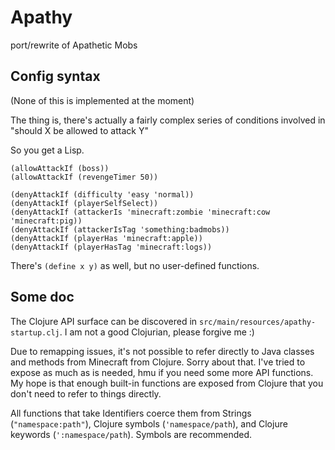 # Apathy

port/rewrite of Apathetic Mobs

## Config syntax

(None of this is implemented at the moment)

The thing is, there's actually a fairly complex series of conditions involved in "should X be allowed to attack Y"

So you get a Lisp.

```
(allowAttackIf (boss))
(allowAttackIf (revengeTimer 50))

(denyAttackIf (difficulty 'easy 'normal))
(denyAttackIf (playerSelfSelect))
(denyAttackIf (attackerIs 'minecraft:zombie 'minecraft:cow 'minecraft:pig))
(denyAttackIf (attackerIsTag 'something:badmobs))
(denyAttackIf (playerHas 'minecraft:apple))
(denyAttackIf (playerHasTag 'minecraft:logs))
```

There's `(define x y)` as well, but no user-defined functions.

## Some doc

The Clojure API surface can be discovered in `src/main/resources/apathy-startup.clj`. I am not a good Clojurian, please forgive me :)

Due to remapping issues, it's not possible to refer directly to Java classes and methods from Minecraft from Clojure. Sorry about that. I've tried to expose as much as is needed, hmu if you need some more API functions. My hope is that enough built-in functions are exposed from Clojure that you don't need to refer to things directly.

All functions that take Identifiers coerce them from Strings (`"namespace:path"`), Clojure symbols (`'namespace/path`), and Clojure keywords (`':namespace/path`). Symbols are recommended.